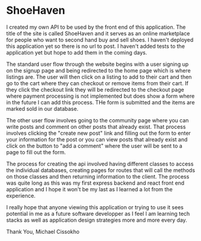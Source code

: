 # ShoeHaven

I created my own API to be used by the front end of this application. The title of the site is called ShoeHaven and it serves as an online marketplace for people who want to second hand buy and sell shoes. I haven't deployed this application yet so there is no url to post. I haven't added tests to the application yet but hope to add them in the coming days.

The standard user flow through the website begins with a user signing up on the signup page and being redirected to the home page which is where listings are. The user will then click on a listing to add to their cart and then go to the cart where they can checkout or remove items from their cart. If they click the checkout link they will be redirected to the checkout page where payment processing is not implemented but does show a form where in the future I can add this process. THe form is submitted and the items are marked sold in our database. 

The other user flow involves going to the community page where you can write posts and comment on other posts that already exist. That process involves clicking the "create new post" link and filling out the form to enter your information for the post or you can view posts that already exist and click on the button to "add a comment" where the user will be sent to a page to fill out the form.

The process for creating the api involved having different classes to access the individual databases, creating pages for routes that will call the methods on those classes and then returning information to the client. The process was quite long as this was my first express backend and react front end application and I hope it won't be my last as I learned a lot from the experience. 

I really hope that anyone viewing this application or trying to use it sees potential in me as a future software developper as I feel I am learning tech stacks as well as application design strategies more and more every day. 

Thank You,
Michael Cissokho
